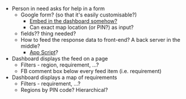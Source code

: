 * Person in need asks for help in a form
  * Google form? (so that it's easily customisable?)
    * [Embed in the dashboard somehow?](https://support.google.com/a/users/answer/9308623?hl=en#:~:text=Add%20surveys%20and%20forms%20to,Google%20Forms%20in%20Google%20Sites.&text=Feedback%20survey%E2%80%93Get%20feedback%20from,to%20subscribe%20to%20your%20newsletter.)
    * Can exact map location (or PIN?) as input?
  * fields?? thing needed?
  * How to feed the response data to front-end? A back server in the middle?
    * [App Script](https://script.google.com/home)?
* Dashboard displays the feed on a page
  * Filters - region, requirement, ...?
  * FB comment box below every feed item (i.e. requirement)
* Dashboard displays a map of requirements
  * Filters - requirement, ...?
  * Regions by PIN code? Hierarchical?
